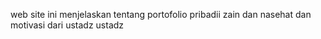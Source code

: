 web site ini menjelaskan tentang portofolio pribadii zain dan nasehat dan motivasi dari ustadz ustadz
